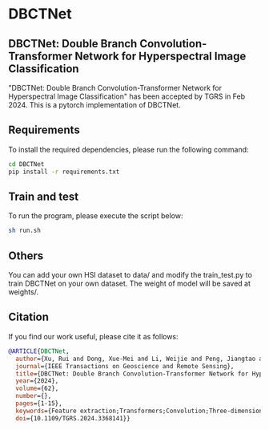 # DBCTNet
## DBCTNet: Double Branch Convolution-Transformer Network for Hyperspectral Image Classification
"DBCTNet: Double Branch Convolution-Transformer Network for Hyperspectral Image Classification" has been accepted by TGRS in Feb 2024. This is a pytorch implementation of DBCTNet.

## Requirements
To install the required dependencies, please run the following command:
``` bash
cd DBCTNet
pip install -r requirements.txt
```
## Train and test
To run the program, please execute the script below:
```bash
sh run.sh
```
## Others
You can add your own HSI dataset to data/ and modify the train_test.py to train DBCTNet on your own dataset. The weight of model will be saved at weights/. 

## Citation
If you find our work useful, please cite it as follows:

```bibtex
@ARTICLE{DBCTNet,
  author={Xu, Rui and Dong, Xue-Mei and Li, Weijie and Peng, Jiangtao and Sun, Weiwei and Xu, Yi},
  journal={IEEE Transactions on Geoscience and Remote Sensing}, 
  title={DBCTNet: Double Branch Convolution-Transformer Network for Hyperspectral Image Classification}, 
  year={2024},
  volume={62},
  number={},
  pages={1-15},
  keywords={Feature extraction;Transformers;Convolution;Three-dimensional displays;Convolutional neural networks;Kernel;Standards;Convolutional neural networks (CNNs);hyperspectral image (HIS) classification;multiscale;Transformer},
  doi={10.1109/TGRS.2024.3368141}}


